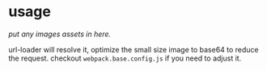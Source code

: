 # usage
*put any images assets in here.*

url-loader will resolve it, optimize the small size image to base64 to reduce the request.
checkout `webpack.base.config.js` if you need to adjust it. 
